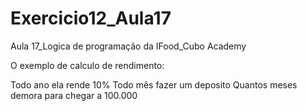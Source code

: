 # Exercicio12_Aula17
Aula 17_Logica de programação da IFood_Cubo Academy

O exemplo de calculo de rendimento:

Todo ano ela rende 10%
Todo mês fazer um deposito
Quantos meses demora para chegar a 100.000
